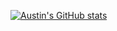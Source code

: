 [![Austin's GitHub stats](https://github-readme-stats.vercel.app/api?username=austintuley)](https://github.com/anuraghazra/github-readme-stats)
